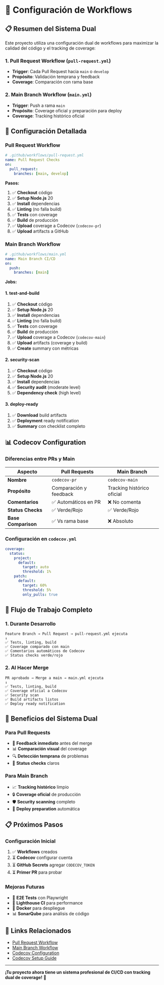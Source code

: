 # 🔄 Configuración de Workflows

## 📋 Resumen del Sistema Dual

Este proyecto utiliza una configuración dual de workflows para maximizar la calidad del código y el tracking de coverage:

### **1. Pull Request Workflow** (`pull-request.yml`)
- **Trigger**: Cada Pull Request hacia `main` o `develop`
- **Propósito**: Validación temprana y feedback
- **Coverage**: Comparación con rama base

### **2. Main Branch Workflow** (`main.yml`)
- **Trigger**: Push a rama `main`
- **Propósito**: Coverage oficial y preparación para deploy
- **Coverage**: Tracking histórico oficial

## 🔧 Configuración Detallada

### **Pull Request Workflow**
```yaml
# .github/workflows/pull-request.yml
name: Pull Request Checks
on:
  pull_request:
    branches: [main, develop]
```

**Pasos:**
1. ✅ **Checkout** código
2. ✅ **Setup Node.js** 20
3. ✅ **Install** dependencias
4. ✅ **Linting** (no falla build)
5. ✅ **Tests** con coverage
6. ✅ **Build** de producción
7. ✅ **Upload** coverage a Codecov (`codecov-pr`)
8. ✅ **Upload** artifacts a GitHub

### **Main Branch Workflow**
```yaml
# .github/workflows/main.yml
name: Main Branch CI/CD
on:
  push:
    branches: [main]
```

**Jobs:**

#### **1. test-and-build**
1. ✅ **Checkout** código
2. ✅ **Setup Node.js** 20
3. ✅ **Install** dependencias
4. ✅ **Linting** (no falla build)
5. ✅ **Tests** con coverage
6. ✅ **Build** de producción
7. ✅ **Upload** coverage a Codecov (`codecov-main`)
8. ✅ **Upload** artifacts (coverage y build)
9. ✅ **Create** summary con métricas

#### **2. security-scan**
1. ✅ **Checkout** código
2. ✅ **Setup Node.js** 20
3. ✅ **Install** dependencias
4. ✅ **Security audit** (moderate level)
5. ✅ **Dependency check** (high level)

#### **3. deploy-ready**
1. ✅ **Download** build artifacts
2. ✅ **Deployment** ready notification
3. ✅ **Summary** con checklist completo

## 📊 Codecov Configuration

### **Diferencias entre PRs y Main**

| Aspecto | Pull Requests | Main Branch |
|---------|---------------|-------------|
| **Nombre** | `codecov-pr` | `codecov-main` |
| **Propósito** | Comparación y feedback | Tracking histórico oficial |
| **Comentarios** | ✅ Automáticos en PR | ❌ No comenta |
| **Status Checks** | ✅ Verde/Rojo | ✅ Verde/Rojo |
| **Base Comparison** | ✅ Vs rama base | ❌ Absoluto |

### **Configuración en `codecov.yml`**

```yaml
coverage:
  status:
    project:
      default:
        target: auto
        threshold: 1%
    patch:
      default:
        target: 60%
        threshold: 5%
        only_pulls: true
```

## 🎯 Flujo de Trabajo Completo

### **1. Durante Desarrollo**
```
Feature Branch → Pull Request → pull-request.yml ejecuta
↓
✅ Tests, linting, build
✅ Coverage comparado con main
✅ Comentarios automáticos de Codecov
✅ Status checks verde/rojo
```

### **2. Al Hacer Merge**
```
PR aprobado → Merge a main → main.yml ejecuta
↓
✅ Tests, linting, build
✅ Coverage oficial a Codecov
✅ Security scan
✅ Build artifacts listos
✅ Deploy ready notification
```

## 🚀 Beneficios del Sistema Dual

### **Para Pull Requests**
- 📝 **Feedback inmediato** antes del merge
- 📊 **Comparación visual** del coverage
- 🔍 **Detección temprana** de problemas
- 🎯 **Status checks** claros

### **Para Main Branch**
- 📈 **Tracking histórico** limpio
- 🔒 **Coverage oficial** de producción
- 🛡️ **Security scanning** completo
- 🚀 **Deploy preparation** automática

## 📋 Próximos Pasos

### **Configuración Inicial**
1. ✅ **Workflows** creados
2. ⏳ **Codecov** configurar cuenta
3. ⏳ **GitHub Secrets** agregar `CODECOV_TOKEN`
4. ⏳ **Primer PR** para probar

### **Mejoras Futuras**
- 🔄 **E2E Tests** con Playwright
- 📱 **Lighthouse CI** para performance
- 🐳 **Docker** para despliegue
- 📊 **SonarQube** para análisis de código

## 🔗 Links Relacionados

- [Pull Request Workflow](/.github/workflows/pull-request.yml)
- [Main Branch Workflow](/.github/workflows/main.yml)
- [Codecov Configuration](/codecov.yml)
- [Codecov Setup Guide](/CODECOV-SETUP.md)

---

**¡Tu proyecto ahora tiene un sistema profesional de CI/CD con tracking dual de coverage!** 🎉 